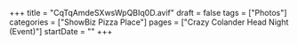 +++
title = "CqTqAmdeSXwsWpQBIq0D.avif"
draft = false
tags = ["Photos"]
categories = ["ShowBiz Pizza Place"]
pages = ["Crazy Colander Head Night (Event)"]
startDate = ""
+++
